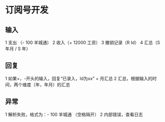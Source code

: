 # 订阅号开发

## 输入

1 支出 （- 100 羊城通）
2 收入（+ 12000 工资）
3 撤销记录（R Id）
4 汇总（S 年月 / S 年）

## 回复
1 如果+，-开头的输入，回复“已录入，Id为xx” + 月汇总
2 汇总，根据输入的时间，两个维度（年，年月）的汇总


## 异常
1 解析失败，格式为：- 100 羊城通 （空格隔开）
2 内部错误，查看日志